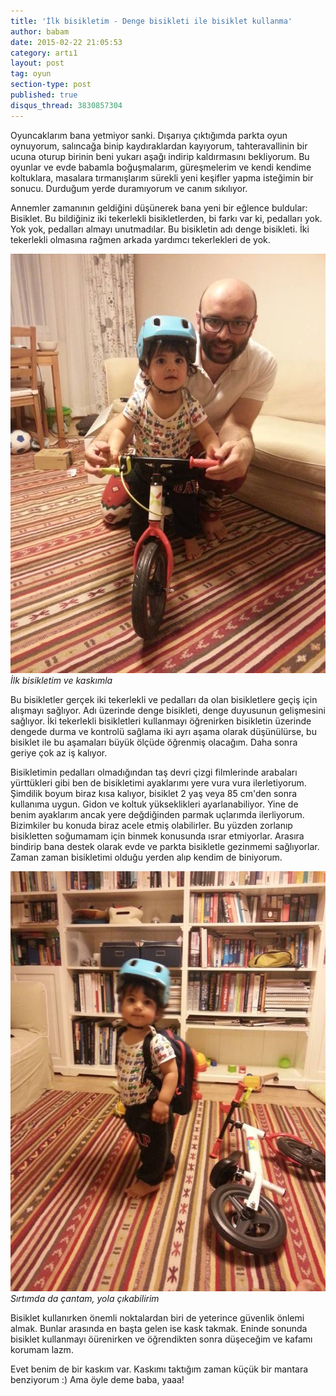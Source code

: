 ```yaml
---
title: 'İlk bisikletim - Denge bisikleti ile bisiklet kullanma'
author: babam
date: 2015-02-22 21:05:53
category: artı1
layout: post
tag: oyun
section-type: post 
published: true
disqus_thread: 3830857304
---
```


Oyuncaklarım bana yetmiyor sanki. Dışarıya çıktığımda parkta oyun oynuyorum, salıncağa binip kaydıraklardan kayıyorum, tahteravallinin bir ucuna oturup birinin beni yukarı aşağı indirip kaldırmasını bekliyorum. Bu oyunlar ve evde babamla boğuşmalarım, güreşmelerim ve kendi kendime koltuklara, masalara tırmanışlarım sürekli yeni keşifler yapma isteğimin bir sonucu. Durduğum yerde duramıyorum ve canım sıkılıyor.

Annemler zamanının geldiğini düşünerek bana yeni bir eğlence buldular: Bisiklet. Bu bildiğiniz iki tekerlekli bisikletlerden, bi farkı var ki, pedalları yok. Yok yok, pedalları almayı unutmadılar. Bu bisikletin adı denge bisikleti. İki tekerlekli olmasına rağmen arkada yardımcı tekerlekleri de yok.

![İlk bisikletim ve kaskımla](/img/posts/bisikletim.jpg)
*İlk bisikletim ve kaskımla*

Bu bisikletler gerçek iki tekerlekli ve pedalları da olan bisikletlere geçiş için alışmayı sağlıyor. Adı üzerinde denge bisikleti, denge duyusunun gelişmesini sağlıyor. İki tekerlekli bisikletleri kullanmayı öğrenirken bisikletin üzerinde dengede durma ve kontrolü sağlama iki ayrı aşama olarak düşünülürse, bu bisiklet ile bu aşamaları büyük ölçüde öğrenmiş olacağım. Daha sonra geriye çok az iş kalıyor.

Bisikletimin pedalları olmadığından taş devri çizgi filmlerinde arabaları yürttükleri gibi ben de bisikletimi ayaklarımı yere vura vura ilerletiyorum. Şimdilik boyum biraz kısa kalıyor, bisiklet 2 yaş veya 85 cm'den sonra kullanıma uygun. Gidon ve koltuk yükseklikleri ayarlanabiliyor. Yine de benim ayaklarım ancak yere değdiğinden parmak uçlarımda ilerliyorum. Bizimkiler bu konuda biraz acele etmiş olabilirler. Bu yüzden zorlanıp bisikletten soğumamam için binmek konusunda ısrar etmiyorlar. Arasıra bindirip bana destek olarak evde ve parkta bisikletle gezinmemi sağlıyorlar. Zaman zaman bisikletimi olduğu yerden alıp kendim de biniyorum.

![Sırtımda da çantam, yola çıkabilirim](/img/posts/bisiklet-kask.jpg)
*Sırtımda da çantam, yola çıkabilirim*

Bisiklet kullanırken önemli noktalardan biri de yeterince güvenlik önlemi almak. Bunlar arasında en başta gelen ise kask takmak. Eninde sonunda bisiklet kullanmayı öürenirken ve öğrendikten sonra düşeceğim ve kafamı korumam lazm.

Evet benim de bir kaskım var. Kaskımı taktığım zaman küçük bir mantara benziyorum :) Ama öyle deme baba, yaaa!
